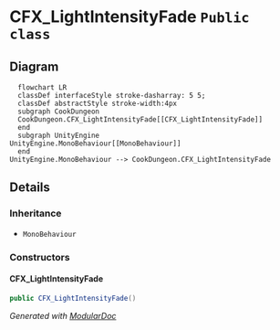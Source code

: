 # CFX_LightIntensityFade `Public class`

## Diagram
```mermaid
  flowchart LR
  classDef interfaceStyle stroke-dasharray: 5 5;
  classDef abstractStyle stroke-width:4px
  subgraph CookDungeon
  CookDungeon.CFX_LightIntensityFade[[CFX_LightIntensityFade]]
  end
  subgraph UnityEngine
UnityEngine.MonoBehaviour[[MonoBehaviour]]
  end
UnityEngine.MonoBehaviour --> CookDungeon.CFX_LightIntensityFade
```

## Details
### Inheritance
 - `MonoBehaviour`

### Constructors
#### CFX_LightIntensityFade
```csharp
public CFX_LightIntensityFade()
```

*Generated with* [*ModularDoc*](https://github.com/hailstorm75/ModularDoc)

